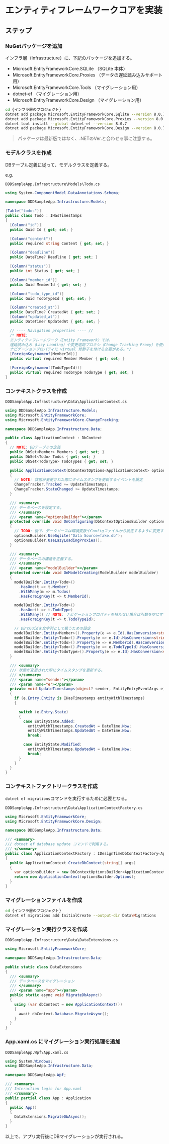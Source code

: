 # エンティティフレームワークコアを実装

## ステップ

### NuGetパッケージを追加

インフラ層（Infrastructure）に、下記のパッケージを追加する。

- Microsoft.EntityFrameworkCore.SQLite （SQLite 本体）
- Microsoft.EntityFrameworkCore.Proxies （データの遅延読み込みサポート用）
- Microsoft.EntityFrameworkCore.Tools （マイグレーション用）
- dotnet-ef （マイグレーション用）
- Microsoft.EntityFrameworkCore.Design （マイグレーション用）

```sh
cd {インフラ層のプロジェクト}
dotnet add package Microsoft.EntityFrameworkCore.Sqlite --version 8.0.7
dotnet add package Microsoft.EntityFrameworkCore.Proxies --version 8.0.7
dotnet tool install --global dotnet-ef --version 8.0.7
dotnet add package Microsoft.EntityFrameworkCore.Design --version 8.0.7
```

> パッケージは最新版ではなく、.NETのVer.と合わせる事に注意する。

### モデルクラスを作成

DBテーブル定義に従って、モデルクラスを定義する。

e.g.  

`DDDSampleApp.Infrastructure\Models\Todo.cs`

```cs
using System.ComponentModel.DataAnnotations.Schema;

namespace DDDSampleApp.Infrastructure.Models;

[Table("todos")]
public class Todo : IHasTimestamps
{
  [Column("id")]
  public Guid Id { get; set; }

  [Column("content")]
  public required string Content { get; set; }

  [Column("deadline")]
  public DateTime? Deadline { get; set; }

  [Column("status")]
  public int Status { get; set; }

  [Column("member_id")]
  public Guid MemberId { get; set; }

  [Column("todo_type_id")]
  public Guid TodoTypeId { get; set; }

  [Column("created_at")]
  public DateTime? CreatedAt { get; set; }
  [Column("updated_at")]
  public DateTime? UpdatedAt { get; set; }

  // ---- Navigation properties ---- //
  /* NOTE: 
  エンティティフレームワーク（Entity Framework）では、
  遅延読み込み（Lazy Loading）や変更追跡プロキシ（Change Tracking Proxy）を使用する際に、
  ナビゲーションプロパティに virtual 修飾子を付ける必要がある。*/
  [ForeignKey(nameof(MemberId))]
  public virtual required Member Member { get; set; }

  [ForeignKey(nameof(TodoTypeId))]
  public virtual required TodoType TodoType { get; set; }
}
```

### コンテキストクラスを作成

`DDDSampleApp.Infrastructure\Data\ApplicationContext.cs`

```cs
using DDDSampleApp.Infrastructure.Models;
using Microsoft.EntityFrameworkCore;
using Microsoft.EntityFrameworkCore.ChangeTracking;

namespace DDDSampleApp.Infrastructure.Data;

public class ApplicationContext : DbContext
{
  // NOTE: DBテーブルの定義
  public DbSet<Member> Members { get; set; }
  public DbSet<Todo> Todos { get; set; }
  public DbSet<TodoType> TodoTypes { get; set; }

  public ApplicationContext(DbContextOptions<ApplicationContext> options) : base(options)
  {
    // NOTE: 状態が変更された際にタイムスタンプを更新するイベントを設定
    ChangeTracker.Tracked += UpdateTimestamps;
    ChangeTracker.StateChanged += UpdateTimestamps;
  }

  /// <summary>
  /// データベースを設定する。
  /// </summary>
  /// <param name="optionsBuilder"></param>
  protected override void OnConfiguring(DbContextOptionsBuilder optionsBuilder)
  {
    // TODO: 後で、データソースは環境変数やConfigファイルから設定するように変更する。
    optionsBuilder.UseSqlite("Data Source=fake.db");
    optionsBuilder.UseLazyLoadingProxies();
  }

  /// <summary>
  /// データベースの構造を定義する。
  /// </summary>
  /// <param name="modelBuilder"></param>
  protected override void OnModelCreating(ModelBuilder modelBuilder)
  {
    modelBuilder.Entity<Todo>()
      .HasOne(t => t.Member)
      .WithMany(m => m.Todos)
      .HasForeignKey(t => t.MemberId);

    modelBuilder.Entity<Todo>()
      .HasOne(t => t.TodoType)
      .WithMany() // NOTE: ナビゲーションプロパティを持たない場合は引数を空にする
      .HasForeignKey(t => t.TodoTypeId);

    // DBでGuidを文字列として扱うための設定
    modelBuilder.Entity<Member>().Property(e => e.Id).HasConversion<string>();
    modelBuilder.Entity<Todo>().Property(e => e.Id).HasConversion<string>();
    modelBuilder.Entity<Todo>().Property(e => e.MemberId).HasConversion<string>();
    modelBuilder.Entity<Todo>().Property(e => e.TodoTypeId).HasConversion<string>();
    modelBuilder.Entity<TodoType>().Property(e => e.Id).HasConversion<string>();
  }

  /// <summary>
  /// 状態が変更された際にタイムスタンプを更新する。
  /// </summary>
  /// <param name="sender"></param>
  /// <param name="e"></param>
  private void UpdateTimestamps(object? sender, EntityEntryEventArgs e)
  {
    if (e.Entry.Entity is IHasTimestamps entityWithTimestamps)
    {

      switch (e.Entry.State)
      {
        case EntityState.Added:
          entityWithTimestamps.CreatedAt = DateTime.Now;
          entityWithTimestamps.UpdatedAt = DateTime.Now;
          break;

        case EntityState.Modified:
          entityWithTimestamps.UpdatedAt = DateTime.Now;
          break;
      }
    }
  }
}
```

### コンテキストファクトリークラスを作成

`dotnet ef migrations`コマンドを実行するために必要となる。

`DDDSampleApp.Infrastructure\Data\ApplicationContextFactory.cs`

```cs
using Microsoft.EntityFrameworkCore;
using Microsoft.EntityFrameworkCore.Design;

namespace DDDSampleApp.Infrastructure.Data;

/// <summary>
/// dotnet ef database update コマンドで利用する。
/// </summary>
public class ApplicationContextFactory : IDesignTimeDbContextFactory<ApplicationContext>
{
  public ApplicationContext CreateDbContext(string[] args)
  {
    var optionsBuilder = new DbContextOptionsBuilder<ApplicationContext>();
    return new ApplicationContext(optionsBuilder.Options);
  }
}
```

### マイグレーションファイルを作成

```sh
cd {インフラ層のプロジェクト}
dotnet ef migrations add InitialCreate --output-dir Data\Migrations
```

### マイグレーション実行クラスを作成

`DDDSampleApp.Infrastructure\Data\DataExtensions.cs`

```cs
using Microsoft.EntityFrameworkCore;

namespace DDDSampleApp.Infrastructure.Data;

public static class DataExtensions
{
  /// <summary>
  /// データベースをマイグレーション
  /// </summary>
  /// <param name="app"></param>
  public static async void MigrateDbAsync()
  {
    using (var dbContext = new ApplicationContext())
    {
      await dbContext.Database.MigrateAsync();
    }
  }
}
```

### App.xaml.cs にマイグレーション実行処理を追加

`DDDSampleApp.Wpf\App.xaml.cs`

```cs
using System.Windows;
using DDDSampleApp.Infrastructure.Data;

namespace DDDSampleApp.Wpf;

/// <summary>
/// Interaction logic for App.xaml
/// </summary>
public partial class App : Application
{
  public App()
  {
    DataExtensions.MigrateDbAsync();
  }
}
```

以上で、アプリ実行後にDBマイグレーションが実行される。
